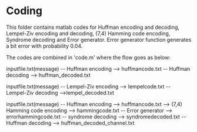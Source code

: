 # Coding
This folder contains matlab codes for Huffman encoding and decoding, Lempel-Ziv encoding and decoding, (7,4) Hamming code encoding, Syndrome decoding and Error generator.
Error generator function generates a bit error with probability 0.04.

The codes are combined in 'code.m' where the flow goes as below:

inputfile.txt(message) -- Huffman encoding --> huffmancode.txt -- Huffman decoding --> huffman_decoded.txt

inputfile.txt(message) -- Lempel-Ziv encoding --> lempelcode.txt -- Lempel-Ziv decoding -->lempel_decoded.txt

inputfile.txt(message) -- Huffman encoding --> huffmancode.txt --> (7,4) Hamming code encoding --> hammingcode.txt -- Error generator --> errorhammingcode.txt -- syndrome decoding --> syndromedecoded.txt -- Huffman decoding --> huffman_decoded_channel.txt
